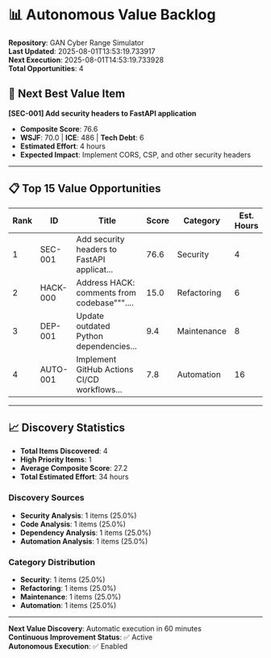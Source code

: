 # 📊 Autonomous Value Backlog

**Repository**: GAN Cyber Range Simulator  
**Last Updated**: 2025-08-01T13:53:19.733917  
**Next Execution**: 2025-08-01T14:53:19.733928  
**Total Opportunities**: 4

## 🎯 Next Best Value Item

**[SEC-001] Add security headers to FastAPI application**
- **Composite Score**: 76.6
- **WSJF**: 70.0 | **ICE**: 486 | **Tech Debt**: 6
- **Estimated Effort**: 4 hours
- **Expected Impact**: Implement CORS, CSP, and other security headers

---

## 📋 Top 15 Value Opportunities

| Rank | ID | Title | Score | Category | Est. Hours |
|------|-----|--------|---------|----------|------------|
| 1 | SEC-001 | Add security headers to FastAPI applicat... | 76.6 | Security | 4 |
| 2 | HACK-000 | Address HACK: comments from codebase""".... | 15.0 | Refactoring | 6 |
| 3 | DEP-001 | Update outdated Python dependencies... | 9.4 | Maintenance | 8 |
| 4 | AUTO-001 | Implement GitHub Actions CI/CD workflows... | 7.8 | Automation | 16 |


---

## 📈 Discovery Statistics

- **Total Items Discovered**: 4
- **High Priority Items**: 1
- **Average Composite Score**: 27.2
- **Total Estimated Effort**: 34 hours

### Discovery Sources
- **Security Analysis**: 1 items (25.0%)
- **Code Analysis**: 1 items (25.0%)
- **Dependency Analysis**: 1 items (25.0%)
- **Automation Analysis**: 1 items (25.0%)


### Category Distribution
- **Security**: 1 items (25.0%)
- **Refactoring**: 1 items (25.0%)
- **Maintenance**: 1 items (25.0%)
- **Automation**: 1 items (25.0%)


---

**Next Value Discovery**: Automatic execution in 60 minutes  
**Continuous Improvement Status**: ✅ Active  
**Autonomous Execution**: ✅ Enabled